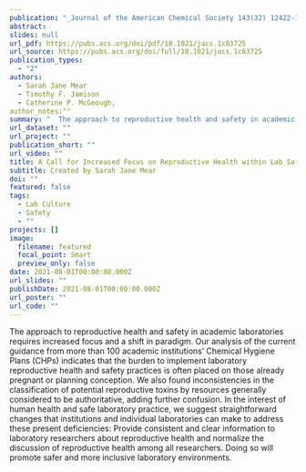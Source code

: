 ```yaml
---
publication: "_Journal of the American Chemical Society 143(32) 12422-12427_, DOI: 10.1021/jacs.1c03725"
abstract: 
slides: null
url_pdf: https://pubs.acs.org/doi/pdf/10.1021/jacs.1c03725
url_source: https://pubs.acs.org/doi/full/10.1021/jacs.1c03725
publication_types:
  - "2"
authors:
  - Sarah Jane Mear
  - Timothy F. Jamison
  - Catherine P. McGeough,
author_notes:""
summary: "  The approach to reproductive health and safety in academic laboratories requires increased focus and a shift in paradigm. Our analysis of the current guidance from more than 100 academic institutions’ Chemical Hygiene Plans (CHPs) indicates that the burden to implement laboratory reproductive health and safety practices is often placed on those already pregnant or planning conception. We also found inconsistencies in the classification of potential reproductive toxins by resources generally considered to be authoritative, adding further confusion. In the interest of human health and safe laboratory practice, we suggest straightforward changes that institutions and individual laboratories can make to address these present deficiencies: Provide consistent and clear information to laboratory researchers about reproductive health and normalize the discussion of reproductive health among all researchers. Doing so will promote safer and more inclusive laboratory environments."
url_dataset: ""
url_project: ""
publication_short: ""
url_video: ""
title: A Call for Increased Focus on Reproductive Health within Lab Safety Culture
subtitle: Created by Sarah Jane Mear
doi: ""
featured: false
tags:
  - Lab Culture
  - Safety
  - ""
projects: []
image:
  filename: featured
  focal_point: Smart
  preview_only: false
date: 2021-08-01T00:00:00.000Z
url_slides: ""
publishDate: 2021-08-01T00:00:00.000Z
url_poster: ""
url_code: ""
---
```

  The approach to reproductive health and safety in academic laboratories requires increased focus and a shift in paradigm. Our analysis of the current guidance from more than 100 academic institutions’ Chemical Hygiene Plans (CHPs) indicates that the burden to implement laboratory reproductive health and safety practices is often placed on those already pregnant or planning conception. We also found inconsistencies in the classification of potential reproductive toxins by resources generally considered to be authoritative, adding further confusion. In the interest of human health and safe laboratory practice, we suggest straightforward changes that institutions and individual laboratories can make to address these present deficiencies: Provide consistent and clear information to laboratory researchers about reproductive health and normalize the discussion of reproductive health among all researchers. Doing so will promote safer and more inclusive laboratory environments.
